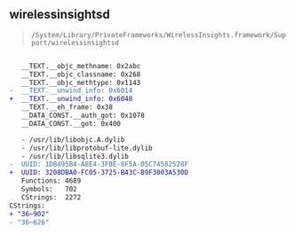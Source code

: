 ## wirelessinsightsd

> `/System/Library/PrivateFrameworks/WirelessInsights.framework/Support/wirelessinsightsd`

```diff

   __TEXT.__objc_methname: 0x2abc
   __TEXT.__objc_classname: 0x268
   __TEXT.__objc_methtype: 0x1143
-  __TEXT.__unwind_info: 0x6014
+  __TEXT.__unwind_info: 0x6048
   __TEXT.__eh_frame: 0x38
   __DATA_CONST.__auth_got: 0x1078
   __DATA_CONST.__got: 0x400

   - /usr/lib/libobjc.A.dylib
   - /usr/lib/libprotobuf-lite.dylib
   - /usr/lib/libsqlite3.dylib
-  UUID: 1DB495B4-A8E4-3FBE-8F5A-05C74582528F
+  UUID: 3208DBA0-FC05-3725-B43C-B9F3003A530D
   Functions: 4689
   Symbols:   702
   CStrings:  2272
CStrings:
+ "36~902"
- "36~626"

```
